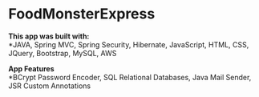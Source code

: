 # FoodMonsterExpress
 
<b>This app was built with: </b><br>
*JAVA, Spring MVC, Spring Security, Hibernate, JavaScript, HTML, CSS, JQuery, Bootstrap, MySQL, AWS

<b>App Features</b><br>
*BCrypt Password Encoder, SQL Relational Databases, Java Mail Sender, JSR Custom Annotations
